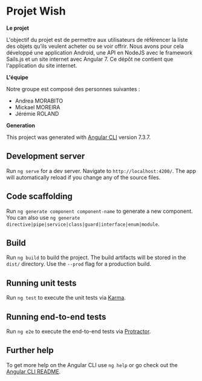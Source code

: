 # Projet Wish

**Le projet**

L'objectif du projet est de permettre aux utilisateurs de référencer la liste des objets qu’ils veulent acheter ou se voir offrir. Nous avons pour cela développé une application Android, une API en NodeJS avec le framework Sails.js et un site internet avec Angular 7. Ce dépôt ne contient que l'application du site internet.

**L'équipe**

Notre groupe est composé des personnes suivantes :
- Andrea MORABITO
- Mickael MOREIRA
- Jérémie ROLAND

**Generation**

This project was generated with [Angular CLI](https://github.com/angular/angular-cli) version 7.3.7.

## Development server

Run `ng serve` for a dev server. Navigate to `http://localhost:4200/`. The app will automatically reload if you change any of the source files.

## Code scaffolding

Run `ng generate component component-name` to generate a new component. You can also use `ng generate directive|pipe|service|class|guard|interface|enum|module`.

## Build

Run `ng build` to build the project. The build artifacts will be stored in the `dist/` directory. Use the `--prod` flag for a production build.

## Running unit tests

Run `ng test` to execute the unit tests via [Karma](https://karma-runner.github.io).

## Running end-to-end tests

Run `ng e2e` to execute the end-to-end tests via [Protractor](http://www.protractortest.org/).

## Further help

To get more help on the Angular CLI use `ng help` or go check out the [Angular CLI README](https://github.com/angular/angular-cli/blob/master/README.md).